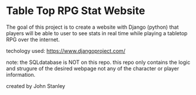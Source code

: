 # Table Top RPG Stat Website
The goal of this project is to create a website with Django (python) that players will be able to user to see stats in real time while playing a tabletop RPG over the internet.

techology used:
	https://www.djangoproject.com/


note: the SQLdatabase is NOT on this repo. this repo only contains the logic and strugure of the desired webpage not any of the character or player information.

created by John Stanley